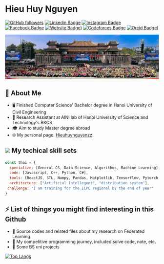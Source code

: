 # Hieu Huy Nguyen

[![GitHub followers](https://img.shields.io/github/followers/HieuHuyNguyenzz?style=social)](https://github.com/HieuHuyNguyenzz)
[![Linkedin Badge](https://img.shields.io/badge/-HieuHuyNguyenzz-yellow?style=flat-square&logo=Linkedin&logoColor=white&link=https://www.linkedin.com/in/sriharikapu/)]()
[![Instagram Badge](https://img.shields.io/badge/-HieuHuyNguyenzz-purple?style=flat-square&logo=Instagram&logoColor=white&link=https://www.instagram.com/HieuHuyNguyenzz/)](https://www.instagram.com/hieeuj_nguyen/)
[![Facebook Badge](https://img.shields.io/badge/-HieuHuyNguyenzz-blue?style=flat-square&logo=Facebook&logoColor=white&link=https://www.facebook.com/HieuHuyNguyenzz)](https://www.facebook.com/GOD1402/)
[![Website Badge](https://img.shields.io/badge/-HieuHuyNguyenzz-darkgreen?style=flat-square&logo=Safari&logoColor=white&link=http://HieuHuyNguyenzz.com)](https://hieuhuynguyenzz.github.io/))
[![Codeforces Badge](https://img.shields.io/badge/-HieuHuyNguyenzz-orange?style=flat-square&logo=Codeforces&logoColor=white&link=http://HieuHuyNguyenzz.com)](https://codeforces.com/profile/Sieucup2024_hieeuj)
[![Orcid Badge](https://img.shields.io/badge/-HieuHuyNguyenzz-orange?style=flat-square&logo=Orcid&logoColor=white&link=http://HieuHuyNguyenzz.com)](https://orcid.org/0009-0005-2102-3791))

![Preview](https://github.com/HieuHuyNguyenzz/HieuHuyNguyenzz/blob/main/background.jpg?raw=true)

## :book: About Me
- 🖥  Finished Computer Science' Bachelor degree in Hanoi University of Civil Engineering
- 💼 Research Assistant at AINI lab of Hanoi University of Science and Technology's BKCS 
- 🎓 Aim to study Master degree abroad
- 🌐 My personal page: [Hieuhuynguyenzz](https://hieuhuynguyenzz.github.io/)

## <img src="https://media.giphy.com/media/VgCDAzcKvsR6OM0uWg/giphy.gif" width="50"> My techical skill sets
```javascript
const thai = {
  specialize: [General CS, Data Science, Algorithms, Machine Learning],
  code: [Javascript, C++, Python, C#],
  tools: [ReactJS, STL, Numpy, Pandas, Matplotlib, Tensorflow, Pytorch, Flower, DotNet],
  architecture: ["Artificial Intellegent", "distribution system"],
 challenge: "I am training for the ICPC regional by the end of year"
}
```

## ⚡ List of things you might find interesting in this Github
- 💪 Source codes and related files about my research on Federated Learning.
- 💪 My competitive programming journey, included solve code, note, etc.
- 💪 Some BS uni projects

[![Top Langs](https://github-readme-stats.vercel.app/api/top-langs/?username=HieuHuyNguyenzz&layout=donut-vertical&show_icons=true&theme=dark)](https://github.com/anuraghazra/github-readme-stats)

